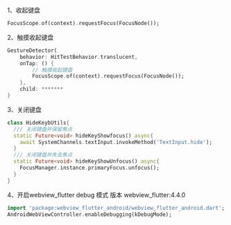 1、收起键盘
```dart
FocusScope.of(context).requestFocus(FocusNode());
```
2、触摸收起键盘
```dart
GestureDetector(
    behavior: HitTestBehavior.translucent,
    onTap: () {
        // 触摸收起键盘
        FocusScope.of(context).requestFocus(FocusNode());
    },
    child: *******
}
```
3、关闭键盘
```dart
class HideKeybUtils{
  /// 关闭键盘并保留焦点
  static Future<void> hideKeyShowfocus() async{
    await SystemChannels.textInput.invokeMethod('TextInput.hide');
  }
  /// 关闭键盘并失去焦点
  static Future<void> hideKeyShowUnfocus() async{
    FocusManager.instance.primaryFocus.unfocus();
  }
} 
```
4、开启webview_flutter debug 模式
版本 webview_flutter:4.4.0
```dart
import 'package:webview_flutter_android/webview_flutter_android.dart';
AndroidWebViewController.enableDebugging(kDebugMode);
```

